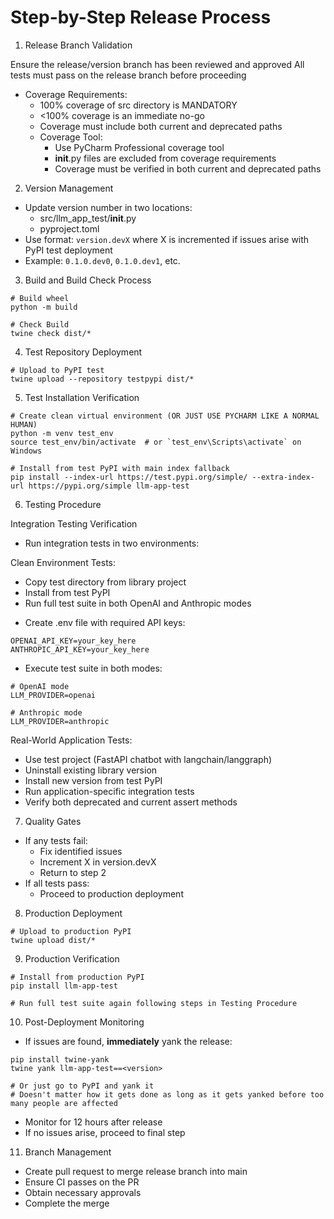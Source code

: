 # Step-by-Step Release Process

1. Release Branch Validation

Ensure the release/version branch has been reviewed and approved
All tests must pass on the release branch before proceeding
- Coverage Requirements:
  * 100% coverage of src directory is MANDATORY
  * <100% coverage is an immediate no-go
  * Coverage must include both current and deprecated paths
  * Coverage Tool:
    - Use PyCharm Professional coverage tool
    - __init__.py files are excluded from coverage requirements
    - Coverage must be verified in both current and deprecated paths
    
2. Version Management

- Update version number in two locations:
  - src/llm_app_test/__init__.py
  - pyproject.toml
- Use format: `version.devX` where X is incremented if issues arise with PyPI test deployment
- Example: `0.1.0.dev0`, `0.1.0.dev1`, etc.

3. Build and Build Check Process

```
# Build wheel
python -m build

# Check Build
twine check dist/*
```

4. Test Repository Deployment

```
# Upload to PyPI test
twine upload --repository testpypi dist/*
```

5. Test Installation Verification

```
# Create clean virtual environment (OR JUST USE PYCHARM LIKE A NORMAL HUMAN)
python -m venv test_env
source test_env/bin/activate  # or `test_env\Scripts\activate` on Windows

# Install from test PyPI with main index fallback
pip install --index-url https://test.pypi.org/simple/ --extra-index-url https://pypi.org/simple llm-app-test
```

6. Testing Procedure

Integration Testing Verification

- Run integration tests in two environments:

Clean Environment Tests:
   * Copy test directory from library project
   * Install from test PyPI
   * Run full test suite in both OpenAI and Anthropic modes

- Create .env file with required API keys:

```
OPENAI_API_KEY=your_key_here
ANTHROPIC_API_KEY=your_key_here
```

- Execute test suite in both modes:

```
# OpenAI mode
LLM_PROVIDER=openai

# Anthropic mode
LLM_PROVIDER=anthropic
```
Real-World Application Tests:
   * Use test project (FastAPI chatbot with langchain/langgraph)
   * Uninstall existing library version
   * Install new version from test PyPI
   * Run application-specific integration tests
   * Verify both deprecated and current assert methods

7. Quality Gates

- If any tests fail:
  - Fix identified issues
  - Increment X in version.devX
  - Return to step 2
- If all tests pass:
  - Proceed to production deployment

8. Production Deployment

```
# Upload to production PyPI
twine upload dist/*
```

9. Production Verification

```
# Install from production PyPI
pip install llm-app-test

# Run full test suite again following steps in Testing Procedure
```

10. Post-Deployment Monitoring

- If issues are found, **immediately** yank the release:

```
pip install twine-yank
twine yank llm-app-test==<version>

# Or just go to PyPI and yank it 
# Doesn't matter how it gets done as long as it gets yanked before too many people are affected
```

- Monitor for 12 hours after release
- If no issues arise, proceed to final step

11. Branch Management

- Create pull request to merge release branch into main
- Ensure CI passes on the PR
- Obtain necessary approvals
- Complete the merge


